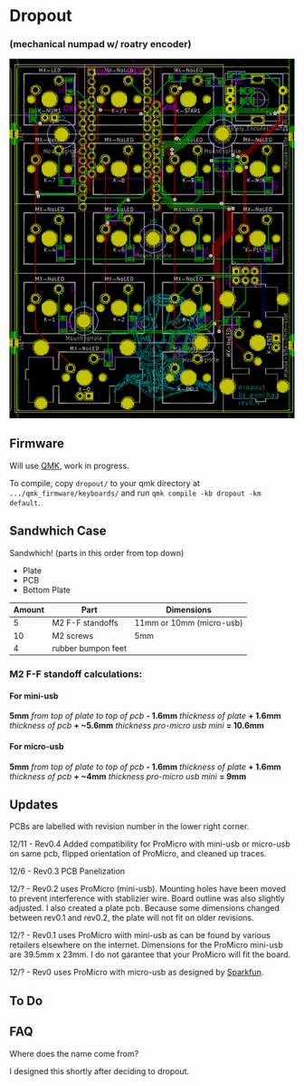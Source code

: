# Dropout 
### (mechanical numpad w/ roatry encoder)

![alt text](./graphics/pcb.png "PCB")

## Firmware
Will use [QMK](https://github.com/qmk/qmk_firmware), work in progress.

To compile, copy `dropout/` to your qmk directory at `.../qmk_firmware/keyboards/` and run `qmk compile -kb dropout -km default`.
## Sandwhich Case
Sandwhich! (parts in this order from top down)
*  Plate
*  PCB
*  Bottom Plate

Amount | Part | Dimensions
--- | --- | ---
5 | M2 F-F standoffs | 11mm or 10mm (micro-usb)
10 | M2 screws | 5mm
4 | rubber bumpon feet

### M2 F-F standoff calculations:
#### For mini-usb
**5mm** _from top of plate to top of pcb_ **- 1.6mm** _thickness of plate_ **+ 1.6mm** _thickness of pcb_ **+ ~5.6mm** _thickness pro-micro usb mini_ **= 10.6mm**
#### For micro-usb
**5mm** _from top of plate to top of pcb_ **- 1.6mm** _thickness of plate_ **+ 1.6mm** _thickness of pcb_ **+ ~4mm** _thickness pro-micro usb mini_ **= 9mm**

## Updates
PCBs are labelled with revision number in the lower right corner.

12/11 - Rev0.4 Added compatibility for ProMicro with mini-usb or micro-usb on same pcb, flipped orientation of ProMicro, and cleaned up traces.

12/6 - Rev0.3 PCB Panelization

12/? - Rev0.2 uses ProMicro (mini-usb). Mounting holes have been moved to prevent interference with stablizier wire. Board outline was also slightly adjusted. I also created a plate pcb. Because some dimensions changed between rev0.1 and rev0.2, the plate will not fit on older revisions.

12/? - Rev0.1 uses ProMicro wiith mini-usb as can be found by various retailers elsewhere on the internet. 
Dimensions for the ProMicro mini-usb are 39.5mm x 23mm. I do not garantee that your ProMicro will fit the board.

12/? - Rev0 uses ProMicro with micro-usb as designed by [Sparkfun](https://www.sparkfun.com/products/12640).


## To Do

## FAQ
Where does the name come from?

I designed this shortly after deciding to dropout.
